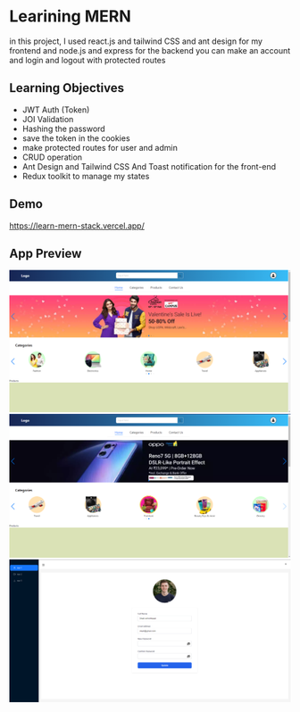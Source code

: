 # Learining MERN 

in this project, I used react.js and tailwind CSS and ant design for my frontend and node.js and express for the backend you can make an account and login and logout with protected routes

## Learning Objectives

 - JWT Auth (Token)
 - JOI Validation
 - Hashing the password
 - save the token in the cookies
 - make protected routes for user and admin
 - CRUD operation
 - Ant Design and Tailwind CSS And Toast notification for the front-end
 - Redux toolkit to manage my states

## Demo

https://learn-mern-stack.vercel.app/

## App Preview

![](images/mern1.png)
![](images/mern2.png)
![](images/mern3.png)
